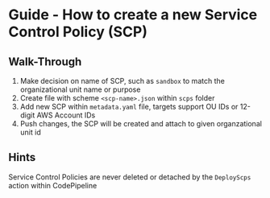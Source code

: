 # Guide - How to create a new Service Control Policy (SCP)

## Walk-Through
1. Make decision on name of SCP, such as `sandbox` to match the organizational unit name or purpose
2. Create file with scheme `<scp-name>.json` within `scps` folder
3. Add new SCP within `metadata.yaml` file, targets support OU IDs or 12-digit AWS Account IDs
4. Push changes, the SCP will be created and attach to given organzational unit id

## Hints
Service Control Policies are never deleted or detached by the `DeployScps` action within CodePipeline
